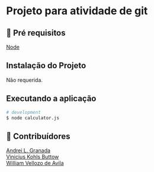 # Projeto para atividade de git
 
## 🔐 Pré requisitos

<a href="https://nodejs.dev/">Node</a> &nbsp;

## Instalação do Projeto

Não requerida.

## Executando a aplicação

```bash
# development
$ node calculator.js
```

## 🤝 Contribuídores
<a href="https://github.com/AndreiGranada">Andrei L. Granada</a><br>
<a href="https://github.com/ViniciusK-PC">Vinicius Kohls Buttow</a><br>
<a href="https://github.com/williamvellozodeavila">William Vellozo de Avila</a><br>
